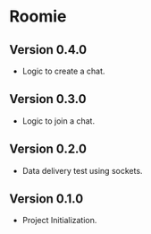 # Roomie

## Version 0.4.0

- Logic to create a chat.

## Version 0.3.0

- Logic to join a chat.

## Version 0.2.0

- Data delivery test using sockets.

## Version 0.1.0

- Project Initialization.
